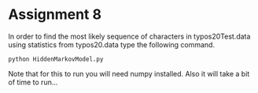 # Assignment 8
In order to find the most likely sequence of characters in typos20Test.data using
statistics from typos20.data type the following command.

```
python HiddenMarkovModel.py
```

Note that for this to run you will need numpy installed. Also it will take a bit
of time to run...
